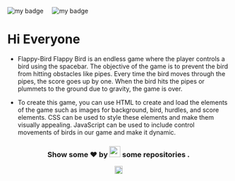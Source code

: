 ![my badge](https://img.shields.io/badge/Made%20with-Html,css%20and%20Js-blue?style=for-the-badge&logo=)  &nbsp;  &nbsp; ![my badge](https://img.shields.io/github/last-commit/Shubh99992/Flappy-Bird?style=for-the-badge)


# Hi Everyone
- Flappy-Bird
Flappy Bird is an endless game where the player controls a bird using the spacebar. The objective of the game is to prevent the bird from hitting obstacles like pipes. Every time the bird moves through the pipes, the score goes up by one. When the bird hits the pipes or plummets to the ground due to gravity, the game is over.


- To create this game, you can use HTML to create and load the elements of the game such as images for background, bird, hurdles, and score elements. CSS can be used to style these elements and make them visually appealing. JavaScript can be used to include control movements of birds in our game and make it dynamic.


<h3 align="center">Show some ❤ by <img src="https://imgur.com/o7ncZFp.jpg" height=25px width=25px> some repositories .</h3>
</center>

<p align="center"> <img src="https://github.com/TheDudeThatCode/TheDudeThatCode/blob/master/Assets/Rocket.gif" width="18px"></p>
